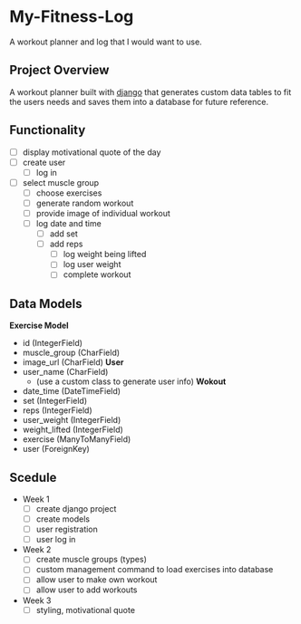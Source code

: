 
# My-Fitness-Log

A workout planner and log that I would want to use.

## Project Overview

A workout planner built with [django](https://www.djangoproject.com) that generates custom data tables to fit the users needs and saves them into a database for future reference.

## Functionality

- [ ] display motivational quote of the day
- [ ] create user
    - [ ] log in
- [ ] select muscle group
    - [ ] choose exercises
    - [ ] generate random workout
    - [ ] provide image of individual workout
    - [ ] log date and time
        - [ ] add set
        - [ ] add reps
            - [ ] log weight being lifted
            - [ ] log user weight
            - [ ] complete workout

## Data Models

**Exercise Model**
- id (IntegerField)
- muscle_group (CharField)
- image_url (CharField)
**User**
- user_name (CharField)
  - (use a custom class to generate user info)
**Wokout**
- date_time (DateTimeField)
- set (IntegerField)
- reps (IntegerField)
- user_weight (IntegerField)
- weight_lifted (IntegerField)
- exercise (ManyToManyField)
- user (ForeignKey)

## Scedule

- Week 1
  - [ ] create django project
  - [ ] create models
  - [ ] user registration
  - [ ] user log in
- Week 2
  - [ ] create muscle groups (types)
  - [ ] custom management command to load exercises into database
  - [ ] allow user to make own workout
  - [ ] allow user to add workouts
- Week 3
  - [ ] styling, motivational quote
